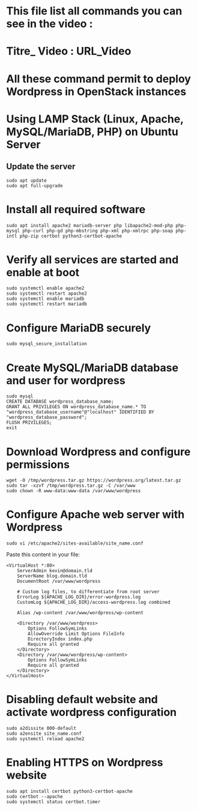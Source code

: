 # This file list all commands you can see in the video :
# Titre_ Video : URL_Video

# All these command permit to deploy Wordpress in OpenStack instances
# Using LAMP Stack (Linux, Apache, MySQL/MariaDB, PHP) on Ubuntu Server

## Update the server

```
sudo apt update
sudo apt full-upgrade
```

# Install all required software

```
sudo apt install apache2 mariadb-server php libapache2-mod-php php-mysql php-curl php-gd php-mbstring php-xml php-xmlrpc php-soap php-intl php-zip certbot python3-certbot-apache
```

# Verify all services are started and enable at boot

```
sudo systemctl enable apache2
sudo systemctl restart apache2
sudo systemctl enable mariadb
sudo systemctl restart mariadb
```

# Configure MariaDB securely

```
sudo mysql_secure_installation
```

# Create MySQL/MariaDB database and user for wordpress

```
sudo mysql
CREATE DATABASE wordpress_database_name;
GRANT ALL PRIVILEGES ON wordpress_database_name.* TO "wordpress_database_username"@"localhost" IDENTIFIED BY "wordpress_database_password";
FLUSH PRIVILEGES;
exit
```

# Download Wordpress and configure permissions

```
wget -O /tmp/wordpress.tar.gz https://wordpress.org/latest.tar.gz
sudo tar -xzvf /tmp/wordpress.tar.gz -C /var/www
sudo chown -R www-data:www-data /var/www/wordpress
```

# Configure Apache web server with Wordpress

```
sudo vi /etc/apache2/sites-available/site_name.conf
```
Paste this content in your file:
```
<VirtualHost *:80>
    ServerAdmin kevin@domain.tld
    ServerName blog.domain.tld
    DocumentRoot /var/www/wordpress

    # Custom log files, to differentiate from root server
    ErrorLog ${APACHE_LOG_DIR}/error-wordpress.log
    CustomLog ${APACHE_LOG_DIR}/access-wordpress.log combined
    
    Alias /wp-content /var/www/wordpress/wp-content

    <Directory /var/www/wordpress>
        Options FollowSymLinks
        AllowOverride Limit Options FileInfo
        DirectoryIndex index.php
        Require all granted
    </Directory>
    <Directory /var/www/wordpress/wp-content>
        Options FollowSymLinks
        Require all granted
    </Directory>
</VirtualHost>
```

# Disabling default website and activate wordpress configuration

```
sudo a2dissite 000-default
sudo a2ensite site_name.conf
sudo systemctl reload apache2
```

# Enabling HTTPS on Wordpress website

```
sudo apt install certbot python3-certbot-apache
sudo certbot --apache
sudo systemctl status certbot.timer
```
